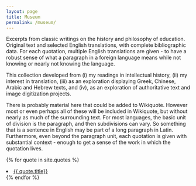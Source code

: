```yaml
---
layout: page
title: Museum
permalink: /museum/
---
```


Excerpts from classic writings on the history and philosophy of education. Original text and selected English translations, with complete bibliographic data. For each quotation, multiple English translations are given - to have a robust sense of what a paragraph in a foreign language means while not knowing or nearly not knowing the language.

This collection developed from (i) my readings in intellectual history, (ii) my interest in translation, (iii) as an exploration displaying Greek, Chinese, Arabic and Hebrew texts, and
(iv), as an exploration of authoritative text and image digitization projects.

There is probably material here that could be added to Wikiquote. However most or even perhaps all of these will be included in Wikiquote, but without nearly as much of the surrounding text. For most languages, the basic unit of division is the paragraph, and then subdivisions can vary. So something that is a sentence in English may be part of a long paragraph in Latin. Furthermore, even beyond the paragraph unit, each quotation is given with substantial context - enough to get a sense of the work in which the quotation lives.

<!--
<ul>
  {% for post in site.posts %}
    {% if post.category == 'quotes' %}
      <li>
        <a href="{{ post.url }}">{{ post.title }}</a>
      &ensp; {{ post.date | date: '%B %d, %Y'}}
      </li>
    {% endif %}
  {% endfor %}
</ul>
-->

{% for quote in site.quotes %}
  <li>
    <a href="{{ quote.url }}">{{ quote.title}}</a>
  </li>
{% endfor %}